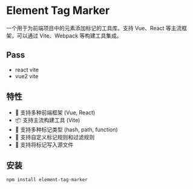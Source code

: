 <!--
 * @Date: 2025-01-21 16:11:04
 * @LastEditors: xiaoshan
 * @LastEditTime: 2025-02-05 17:05:23
 * @FilePath: /element-tag-marker/readme.md
-->

# Element Tag Marker

一个用于为前端项目中的元素添加标记的工具库。支持 Vue、React 等主流框架，可以通过 Vite、Webpack 等构建工具集成。

## Pass

* react vite 
* vue2 vite

## 特性

- 🚀 支持多种前端框架 (Vue, React)
- 📦 支持主流构建工具 (Vite)
- 🎨 支持多种标记类型 (hash, path, function)
- 🔧 支持自定义标记规则和过滤规则
- 📝 支持将标记写入源文件

## 安装

```bash
npm install element-tag-marker
```
